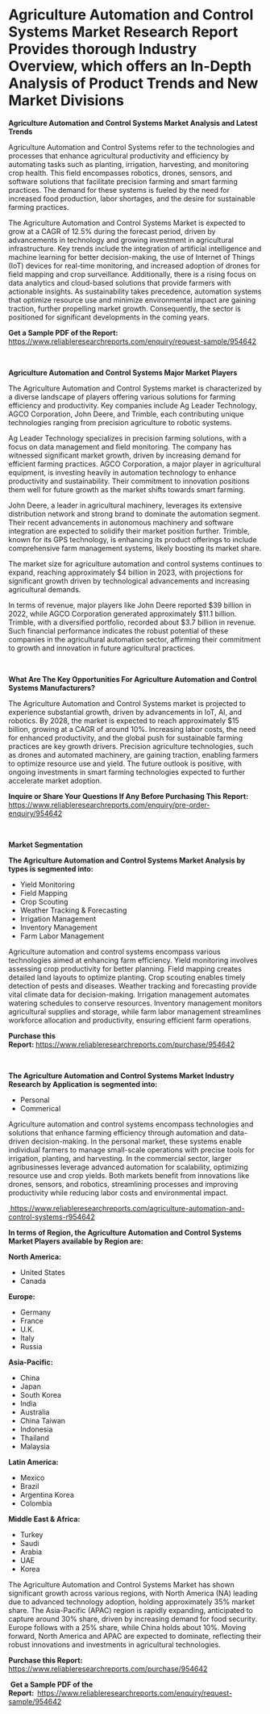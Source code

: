 <p><h1>Agriculture Automation and Control Systems Market Research Report Provides thorough Industry Overview, which offers an In-Depth Analysis of Product Trends and New Market Divisions</h1></p><p><strong>Agriculture Automation and Control Systems Market Analysis and Latest Trends</strong></p>
<p><p>Agriculture Automation and Control Systems refer to the technologies and processes that enhance agricultural productivity and efficiency by automating tasks such as planting, irrigation, harvesting, and monitoring crop health. This field encompasses robotics, drones, sensors, and software solutions that facilitate precision farming and smart farming practices. The demand for these systems is fueled by the need for increased food production, labor shortages, and the desire for sustainable farming practices.</p><p>The Agriculture Automation and Control Systems Market is expected to grow at a CAGR of 12.5% during the forecast period, driven by advancements in technology and growing investment in agricultural infrastructure. Key trends include the integration of artificial intelligence and machine learning for better decision-making, the use of Internet of Things (IoT) devices for real-time monitoring, and increased adoption of drones for field mapping and crop surveillance. Additionally, there is a rising focus on data analytics and cloud-based solutions that provide farmers with actionable insights. As sustainability takes precedence, automation systems that optimize resource use and minimize environmental impact are gaining traction, further propelling market growth. Consequently, the sector is positioned for significant developments in the coming years.</p></p>
<p><strong>Get a Sample PDF of the Report:&nbsp;</strong> <a href="https://www.reliableresearchreports.com/enquiry/request-sample/954642?utm_campaign=2111&utm_medium=2&utm_source=Github&utm_content=ia&utm_term=18042025&utm_id=agriculture-automation-and-control-systems">https://www.reliableresearchreports.com/enquiry/request-sample/954642</a></p>
<p>&nbsp;</p>
<p><strong>Agriculture Automation and Control Systems Major Market Players</strong></p>
<p><p>The Agriculture Automation and Control Systems market is characterized by a diverse landscape of players offering various solutions for farming efficiency and productivity. Key companies include Ag Leader Technology, AGCO Corporation, John Deere, and Trimble, each contributing unique technologies ranging from precision agriculture to robotic systems.</p><p>Ag Leader Technology specializes in precision farming solutions, with a focus on data management and field monitoring. The company has witnessed significant market growth, driven by increasing demand for efficient farming practices. AGCO Corporation, a major player in agricultural equipment, is investing heavily in automation technology to enhance productivity and sustainability. Their commitment to innovation positions them well for future growth as the market shifts towards smart farming.</p><p>John Deere, a leader in agricultural machinery, leverages its extensive distribution network and strong brand to dominate the automation segment. Their recent advancements in autonomous machinery and software integration are expected to solidify their market position further. Trimble, known for its GPS technology, is enhancing its product offerings to include comprehensive farm management systems, likely boosting its market share.</p><p>The market size for agriculture automation and control systems continues to expand, reaching approximately $4 billion in 2023, with projections for significant growth driven by technological advancements and increasing agricultural demands.</p><p>In terms of revenue, major players like John Deere reported $39 billion in 2022, while AGCO Corporation generated approximately $11.1 billion. Trimble, with a diversified portfolio, recorded about $3.7 billion in revenue. Such financial performance indicates the robust potential of these companies in the agricultural automation sector, affirming their commitment to growth and innovation in future agricultural practices.</p></p>
<p>&nbsp;</p>
<p><strong>What Are The Key Opportunities For Agriculture Automation and Control Systems Manufacturers?</strong></p>
<p><p>The Agriculture Automation and Control Systems market is projected to experience substantial growth, driven by advancements in IoT, AI, and robotics. By 2028, the market is expected to reach approximately $15 billion, growing at a CAGR of around 10%. Increasing labor costs, the need for enhanced productivity, and the global push for sustainable farming practices are key growth drivers. Precision agriculture technologies, such as drones and automated machinery, are gaining traction, enabling farmers to optimize resource use and yield. The future outlook is positive, with ongoing investments in smart farming technologies expected to further accelerate market adoption.</p></p>
<p><strong>Inquire or Share Your Questions If Any Before Purchasing This Report:</strong> <a href="https://www.reliableresearchreports.com/enquiry/pre-order-enquiry/954642?utm_campaign=2111&utm_medium=2&utm_source=Github&utm_content=ia&utm_term=18042025&utm_id=agriculture-automation-and-control-systems">https://www.reliableresearchreports.com/enquiry/pre-order-enquiry/954642</a></p>
<p>&nbsp;</p>
<p><strong>Market Segmentation</strong></p>
<p><strong>The Agriculture Automation and Control Systems Market Analysis by types is segmented into:</strong></p>
<p><ul><li>Yield Monitoring</li><li>Field Mapping</li><li>Crop Scouting</li><li>Weather Tracking & Forecasting</li><li>Irrigation Management</li><li>Inventory Management</li><li>Farm Labor Management</li></ul></p>
<p><p>Agriculture automation and control systems encompass various technologies aimed at enhancing farm efficiency. Yield monitoring involves assessing crop productivity for better planning. Field mapping creates detailed land layouts to optimize planting. Crop scouting enables timely detection of pests and diseases. Weather tracking and forecasting provide vital climate data for decision-making. Irrigation management automates watering schedules to conserve resources. Inventory management monitors agricultural supplies and storage, while farm labor management streamlines workforce allocation and productivity, ensuring efficient farm operations.</p></p>
<p><strong>Purchase this Report:&nbsp;</strong><a href="https://www.reliableresearchreports.com/purchase/954642?utm_campaign=2111&utm_medium=2&utm_source=Github&utm_content=ia&utm_term=18042025&utm_id=agriculture-automation-and-control-systems">https://www.reliableresearchreports.com/purchase/954642</a></p>
<p>&nbsp;</p>
<p><strong>The Agriculture Automation and Control Systems Market Industry Research by Application is segmented into:</strong></p>
<p><ul><li>Personal</li><li>Commerical</li></ul></p>
<p><p>Agriculture automation and control systems encompass technologies and solutions that enhance farming efficiency through automation and data-driven decision-making. In the personal market, these systems enable individual farmers to manage small-scale operations with precise tools for irrigation, planting, and harvesting. In the commercial sector, larger agribusinesses leverage advanced automation for scalability, optimizing resource use and crop yields. Both markets benefit from innovations like drones, sensors, and robotics, streamlining processes and improving productivity while reducing labor costs and environmental impact.</p></p>
<p><a href="https://www.reliableresearchreports.com/agriculture-automation-and-control-systems-r954642?utm_campaign=2111&utm_medium=2&utm_source=Github&utm_content=ia&utm_term=18042025&utm_id=agriculture-automation-and-control-systems">&nbsp;https://www.reliableresearchreports.com/agriculture-automation-and-control-systems-r954642</a></p>
<p><strong>In terms of Region, the Agriculture Automation and Control Systems Market Players available by Region are:</strong></p>
<p>
    <p> <strong> North America: </strong>
        <ul>
            <li>United States</li>
            <li>Canada</li>
        </ul>
        </p> 
    <p> <strong> Europe: </strong>
        <ul>
            <li>Germany</li>
            <li>France</li>
            <li>U.K.</li>
            <li>Italy</li>
            <li>Russia</li>
        </ul>
        </p> 
    <p> <strong> Asia-Pacific: </strong>
        <ul>
            <li>China</li>
            <li>Japan</li>
            <li>South Korea</li>
            <li>India</li>
            <li>Australia</li>
            <li>China Taiwan</li>
            <li>Indonesia</li>
            <li>Thailand</li>
            <li>Malaysia</li>
        </ul>
        </p> 
    <p> <strong> Latin America: </strong>
        <ul>
            <li>Mexico</li>
            <li>Brazil</li>
            <li>Argentina Korea</li>
            <li>Colombia</li>
        </ul>
        </p> 
    <p> <strong> Middle East & Africa: </strong>
        <ul>
            <li>Turkey</li>
            <li>Saudi</li>
            <li>Arabia</li>
            <li>UAE</li>
            <li>Korea</li>
        </ul>
    </p>
    </p>
<p><p>The Agriculture Automation and Control Systems Market has shown significant growth across various regions, with North America (NA) leading due to advanced technology adoption, holding approximately 35% market share. The Asia-Pacific (APAC) region is rapidly expanding, anticipated to capture around 30% share, driven by increasing demand for food security. Europe follows with a 25% share, while China holds about 10%. Moving forward, North America and APAC are expected to dominate, reflecting their robust innovations and investments in agricultural technologies.</p></p>
<p><strong>Purchase this Report: </strong><a href="https://www.reliableresearchreports.com/purchase/954642?utm_campaign=2111&utm_medium=2&utm_source=Github&utm_content=ia&utm_term=18042025&utm_id=agriculture-automation-and-control-systems">https://www.reliableresearchreports.com/purchase/954642</a></p>
<p>&nbsp;<strong>Get a Sample PDF of the Report:&nbsp;&nbsp;</strong><a href="https://www.reliableresearchreports.com/enquiry/request-sample/954642?utm_campaign=2111&utm_medium=2&utm_source=Github&utm_content=ia&utm_term=18042025&utm_id=agriculture-automation-and-control-systems">https://www.reliableresearchreports.com/enquiry/request-sample/954642</a></p>
<p><strong></strong></p>
<p><p></p><p></p><p></p></p>